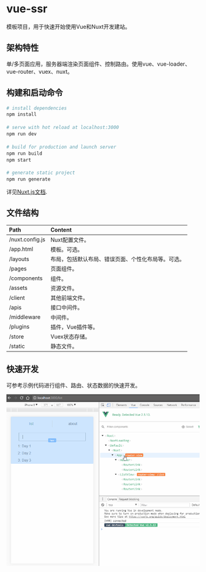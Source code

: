 # vue-ssr

模板项目，用于快速开始使用Vue和Nuxt开发建站。

## 架构特性

单/多页面应用，服务器端渲染页面组件、控制路由。使用vue、vue-loader、vue-router、vuex、nuxt。

## 构建和启动命令

``` bash
# install dependencies
npm install

# serve with hot reload at localhost:3000
npm run dev

# build for production and launch server
npm run build
npm start

# generate static project
npm run generate
```

详见[Nuxt.js](https://github.com/nuxt/nuxt.js)[文档](https://zh.nuxtjs.org/guide/commands).

## 文件结构

| Path | Content |
| :--- | :--- |
| /nuxt.config.js | Nuxt配置文件。 |
| /app.html | 模板。可选。 |
| /layouts | 布局，包括默认布局、错误页面、个性化布局等。可选。 |
| /pages | 页面组件。 |
| /components | 组件。 |
| /assets | 资源文件。 |
| /client | 其他前端文件。 |
| /apis | 接口中间件。 |
| /middleware | 中间件。 |
| /plugins | 插件，Vue插件等。 |
| /store | Vuex状态存储。 |
| /static | 静态文件。 |

## 快速开发

可参考示例代码进行组件、路由、状态数据的快速开发。

![](./readme_assets/demo.gif)
